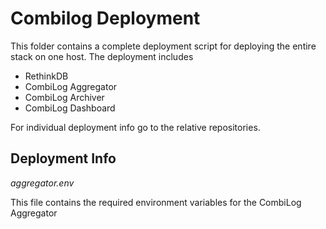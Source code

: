 # Combilog Deployment

This folder contains a complete deployment script for deploying the entire stack on one host. The deployment includes

- RethinkDB
- CombiLog Aggregator
- CombiLog Archiver
- CombiLog Dashboard

For individual deployment info go to the relative repositories.

## Deployment Info

_aggregator.env_

This file contains the required environment variables for the CombiLog Aggregator
